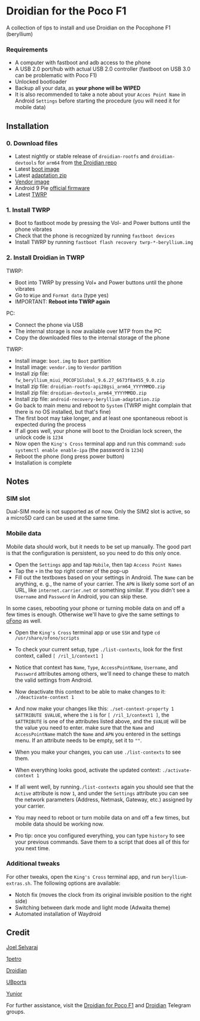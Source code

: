 # Droidian for the Poco F1
A collection of tips to install and use Droidian on the Pocophone F1 (beryllium)

### Requirements
- A computer with fastboot and adb access to the phone
- A USB 2.0 port/hub with actual USB 2.0 controller (fastboot on USB 3.0 can be problematic with Poco F1)
- Unlocked bootloader
- Backup all your data, as **your phone will be WIPED**
- It is also recommended to take a note about your `Acces Point Name` in Android `Settings` before starting the procedure (you will need it for mobile data)

## Installation
### 0. Download files
- Latest nightly or stable release of `droidian-rootfs` and `droidian-devtools` for `arm64` from [the Droidian repo](https://github.com/droidian-images/rootfs-api28gsi-all/releases)
- Latest [boot image](https://github.com/Unofficial-droidian-for-pocof1/linux_android_xiaomi_beryllium/releases)
- Latest [adaptation zip](https://github.com/Unofficial-droidian-for-pocof1/android-recovery-beryllium-adaptation/releases)
- [Vendor image](https://github.com/ubports-beryllium/artifacts/releases/download/v3/vendor.img)
- Android 9 Pie [official firmware](https://xiaomifirmwareupdater.com/download/?file=fw_beryllium_miui_POCOF1Global_9.6.27_6673f8a455_9.0.zip)
- Latest [TWRP](https://dl.twrp.me/beryllium/)

### 1. Install TWRP 
- Boot to fastboot mode by pressing the Vol- and Power buttons until the phone vibrates
- Check that the phone is recognized by running `fastboot devices`
- Install TWRP by running `fastboot flash recovery twrp-*-beryllium.img`

### 2. Install Droidian in TWRP
TWRP:
- Boot into TWRP by pressing Vol+ and Power buttons until the phone vibrates
- Go to `Wipe` and `Format data` (type yes)
- IMPORTANT: **Reboot into TWRP again**

PC:
- Connect the phone via USB
- The internal storage is now available over MTP from the PC
- Copy the downloaded files to the internal storage of the phone

TWRP:
- Install image: `boot.img` to `Boot` partition
- Install image: `vendor.img` to `Vendor` partition
- Install zip file: `fw_beryllium_miui_POCOF1Global_9.6.27_6673f8a455_9.0.zip`
- Install zip file: `droidian-rootfs-api28gsi_arm64_YYYYMMDD.zip` 
- Install zip file: `droidian-devtools_arm64_YYYYMMDD.zip`
- Install zip file: `android-recovery-beryllium-adaptation.zip`
- Go back to main menu and reboot to `System` (TWRP might complain that there is no OS installed, but that's fine)
- The first boot may take longer, and at least one spontaneous reboot is expected during the process
- If all goes well, your phone will boot to the Droidian lock screen, the unlock code is `1234`
- Now open the `King's Cross` terminal app and run this command: `sudo systemctl enable enable-ipa` (the password is `1234`)
- Reboot the phone (long press power button)
- Installation is complete

## Notes

### SIM slot
Dual-SIM mode is not supported as of now. Only the SIM2 slot is active, so a microSD card can be used at the same time.

### Mobile data
Mobile data should work, but it needs to be set up manually. The good part is that the configuration is persistent, so you need to do this only once.
- Open the `Settings` app and tap `Mobile`, then tap `Access Point Names`
- Tap the `+` in the top right corner of the pop-up
- Fill out the textboxes based on your settings in Android. The `Name` can be anything, e. g., the name of your carrier. The `APN` is likely some sort of an URL, like `internet.carrier.net` or something similar. If you didn't see a `Username` and `Password` in Android, you can skip these. 

In some cases, rebooting your phone or turning mobile data on and off a few times is enough.
Otherwise we'll have to give the same settings to [oFono](https://en.wikipedia.org/wiki/OFono) as well.
- Open the `King's Cross` terminal app or use `SSH` and type `cd /usr/share/ofono/scripts`
- To check your current setup, type `./list-contexts`, look for the first context, called `[ /ril_1/context1 ]`
- Notice that context has `Name`, `Type`, `AccessPointName`, `Username`, and `Password` attributes among others, we'll need to change these to match the valid settings from Android. 
- Now deactivate this context to be able to make changes to it: `./deactivate-context 1`
- And now make your changes like this: `./set-context-property 1 $ATTRIBUTE $VALUE`, where the `1` is for `[ /ril_1/context1 ]`, the `$ATTRIBUTE` is one of the attributes listed above, and the `$VALUE` will be the value you need to enter. make sure that the `Name` and `AccessPointName` match the `Name` and `APN` you entered in the settings menu. If an attribute needs to be empty, set it to `""`.
- When you make your changes, you can use `./list-contexts` to see them.
- When everything looks good, activate the updated context: `./activate-context 1` 
- If all went well, by running`./list-contexts` again you should see that the `Active` attribute is now `1`, and under the `Settings` attribute you can see the network parameters (Address, Netmask, Gateway, etc.) assigned by your carrier.
- You may need to reboot or turn mobile data on and off a few times, but mobile data should be working now.

- Pro tip: once you configured everything, you can type `history` to see your previous commands. Save them to a script that does all of this for you next time.

### Additional tweaks
For other tweaks, open the `King's Cross` terminal app, and run `beryllium-extras.sh`.
The following options are available:
- Notch fix (moves the clock from its original invisible position to the right side)
- Switching between dark mode and light mode (Adwaita theme)
- Automated installation of Waydroid

## Credit
[Joel Selvaraj](https://github.com/joelselvaraj)

[1petro](https://github.com/1petro)

[Droidian](http://droidian.org/)

[UBports](https://ubuntu-touch.io/)

[Yunior](https://gitlab.com/Yuniorkaito) 

For further assistance, visit the [Droidian for Poco F1](https://t.me/pocof1droidian) and [Droidian](https://t.me/droidianlinux) Telegram groups.
